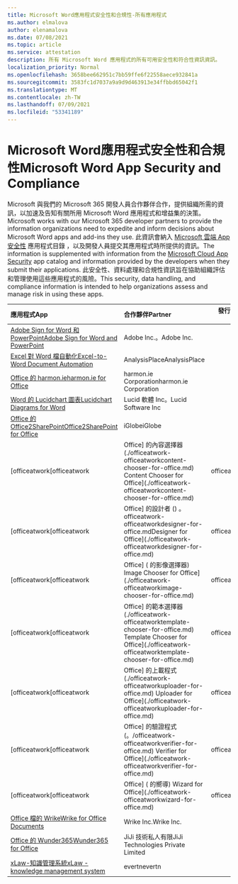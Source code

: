 ```yaml
---
title: Microsoft Word應用程式安全性和合規性-所有應用程式
ms.author: elmalova
author: elenamalova
ms.date: 07/08/2021
ms.topic: article
ms.service: attestation
description: 所有 Microsoft Word 應用程式的所有可用安全性和符合性資訊資訊。
localization_priority: Normal
ms.openlocfilehash: 3658bee662951c7bb59ffe6f22558aece932841a
ms.sourcegitcommit: 3583fc1d7037a9a9d9d463913e34ffbbd65042f1
ms.translationtype: MT
ms.contentlocale: zh-TW
ms.lasthandoff: 07/09/2021
ms.locfileid: "53341189"
---
```

# <a name="microsoft-word-app-security-and-compliance"></a><span data-ttu-id="ddf55-103">Microsoft Word應用程式安全性和合規性</span><span class="sxs-lookup"><span data-stu-id="ddf55-103">Microsoft Word App Security and Compliance</span></span>

<span data-ttu-id="ddf55-104">Microsoft 與我們的 Microsoft 365 開發人員合作夥伴合作，提供組織所需的資訊，以加速及告知有關所用 Microsoft Word 應用程式和增益集的決策。</span><span class="sxs-lookup"><span data-stu-id="ddf55-104">Microsoft works with our Microsoft 365 developer partners to provide the information organizations need to expedite and inform decisions about Microsoft Word apps and add-ins they use.</span></span> <span data-ttu-id="ddf55-105">此資訊會納入 [Microsoft 雲端 App 安全性](https://www.microsoft.com/en-us/enterprise-mobility-security/cloud-app-security) 應用程式目錄 ，以及開發人員提交其應用程式時所提供的資訊。</span><span class="sxs-lookup"><span data-stu-id="ddf55-105">The information is supplemented with information from the [Microsoft Cloud App Security](https://www.microsoft.com/en-us/enterprise-mobility-security/cloud-app-security) app catalog and information provided by the developers when they submit their applications.</span></span> <span data-ttu-id="ddf55-106">此安全性、資料處理和合規性資訊旨在協助組織評估和管理使用這些應用程式的風險。</span><span class="sxs-lookup"><span data-stu-id="ddf55-106">This security, data handling, and compliance information is intended to help organizations assess and manage risk in using these apps.</span></span>

| <span data-ttu-id="ddf55-107">**應用程式**</span><span class="sxs-lookup"><span data-stu-id="ddf55-107">**App**</span></span> | <span data-ttu-id="ddf55-108">**合作夥伴**</span><span class="sxs-lookup"><span data-stu-id="ddf55-108">**Partner**</span></span> | <span data-ttu-id="ddf55-109">**發行者證明**</span><span class="sxs-lookup"><span data-stu-id="ddf55-109">**Publisher Attested**</span></span> | <span data-ttu-id="ddf55-110">**認證**</span><span class="sxs-lookup"><span data-stu-id="ddf55-110">**Certified**</span></span> |
|:--------|:------------|:----------------------:|:-------------:|
| [<span data-ttu-id="ddf55-111">Adobe Sign for Word 和 PowerPoint</span><span class="sxs-lookup"><span data-stu-id="ddf55-111">Adobe Sign for Word and PowerPoint</span></span>](./adobe-inc-sign-for-word-and-powerpoint.md) | <span data-ttu-id="ddf55-112">Adobe Inc.。</span><span class="sxs-lookup"><span data-stu-id="ddf55-112">Adobe Inc.</span></span> | <span data-ttu-id="ddf55-113">**✓**</span><span class="sxs-lookup"><span data-stu-id="ddf55-113">**✓**</span></span> | <img alt="Certified application badge" src="../media/certified-badge.png" height="25" width="25" /> |
| [<span data-ttu-id="ddf55-114">Excel 對 Word 檔自動化</span><span class="sxs-lookup"><span data-stu-id="ddf55-114">Excel-to-Word Document Automation</span></span>](./analysisplace-excel-to-word-document-automation.md) | <span data-ttu-id="ddf55-115">AnalysisPlace</span><span class="sxs-lookup"><span data-stu-id="ddf55-115">AnalysisPlace</span></span> | <span data-ttu-id="ddf55-116">**✓**</span><span class="sxs-lookup"><span data-stu-id="ddf55-116">**✓**</span></span> |  |
| [<span data-ttu-id="ddf55-117">Office 的 harmon.ie</span><span class="sxs-lookup"><span data-stu-id="ddf55-117">harmon.ie for Office</span></span>](./harmonie-corporation-for-office.md) | <span data-ttu-id="ddf55-118">harmon.ie Corporation</span><span class="sxs-lookup"><span data-stu-id="ddf55-118">harmon.ie Corporation</span></span> | <span data-ttu-id="ddf55-119">**✓**</span><span class="sxs-lookup"><span data-stu-id="ddf55-119">**✓**</span></span> |  |
| [<span data-ttu-id="ddf55-120">Word 的 Lucidchart 圖表</span><span class="sxs-lookup"><span data-stu-id="ddf55-120">Lucidchart Diagrams for Word</span></span>](./lucid-software-inc-lucidchart-diagrams-for-word.md) | <span data-ttu-id="ddf55-121">Lucid 軟體 Inc。</span><span class="sxs-lookup"><span data-stu-id="ddf55-121">Lucid Software Inc</span></span> | <span data-ttu-id="ddf55-122">**✓**</span><span class="sxs-lookup"><span data-stu-id="ddf55-122">**✓**</span></span> |  |
| [<span data-ttu-id="ddf55-123">Office 的 Office2SharePoint</span><span class="sxs-lookup"><span data-stu-id="ddf55-123">Office2SharePoint for Office</span></span>](./iglobe-office2sharepoint-for-office.md) | <span data-ttu-id="ddf55-124">iGlobe</span><span class="sxs-lookup"><span data-stu-id="ddf55-124">iGlobe</span></span> | <span data-ttu-id="ddf55-125">**✓**</span><span class="sxs-lookup"><span data-stu-id="ddf55-125">**✓**</span></span> | <img alt="Certified application badge" src="../media/certified-badge.png" height="25" width="25" /> |
| <span data-ttu-id="ddf55-126">[officeatwork</span><span class="sxs-lookup"><span data-stu-id="ddf55-126">[officeatwork</span></span> | <span data-ttu-id="ddf55-127">Office] 的內容選擇器 (./officeatwork-officeatworkcontent-chooser-for-office.md) </span><span class="sxs-lookup"><span data-stu-id="ddf55-127">Content Chooser for Office](./officeatwork-officeatworkcontent-chooser-for-office.md)</span></span> | <span data-ttu-id="ddf55-128">officeatwork</span><span class="sxs-lookup"><span data-stu-id="ddf55-128">officeatwork</span></span> | <span data-ttu-id="ddf55-129">**✓**</span><span class="sxs-lookup"><span data-stu-id="ddf55-129">**✓**</span></span> | <img alt="Certified application badge" src="../media/certified-badge.png" height="25" width="25" /> |
| <span data-ttu-id="ddf55-130">[officeatwork</span><span class="sxs-lookup"><span data-stu-id="ddf55-130">[officeatwork</span></span> | <span data-ttu-id="ddf55-131">Office] 的設計者 () 。 officeatwork-officeatworkdesigner-for-office.md</span><span class="sxs-lookup"><span data-stu-id="ddf55-131">Designer for Office](./officeatwork-officeatworkdesigner-for-office.md)</span></span> | <span data-ttu-id="ddf55-132">officeatwork</span><span class="sxs-lookup"><span data-stu-id="ddf55-132">officeatwork</span></span> | <span data-ttu-id="ddf55-133">**✓**</span><span class="sxs-lookup"><span data-stu-id="ddf55-133">**✓**</span></span> | <img alt="Certified application badge" src="../media/certified-badge.png" height="25" width="25" /> |
| <span data-ttu-id="ddf55-134">[officeatwork</span><span class="sxs-lookup"><span data-stu-id="ddf55-134">[officeatwork</span></span> | <span data-ttu-id="ddf55-135">Office] ( 的影像選擇器) </span><span class="sxs-lookup"><span data-stu-id="ddf55-135">Image Chooser for Office](./officeatwork-officeatworkimage-chooser-for-office.md)</span></span> | <span data-ttu-id="ddf55-136">officeatwork</span><span class="sxs-lookup"><span data-stu-id="ddf55-136">officeatwork</span></span> | <span data-ttu-id="ddf55-137">**✓**</span><span class="sxs-lookup"><span data-stu-id="ddf55-137">**✓**</span></span> |  |
| <span data-ttu-id="ddf55-138">[officeatwork</span><span class="sxs-lookup"><span data-stu-id="ddf55-138">[officeatwork</span></span> | <span data-ttu-id="ddf55-139">Office] 的範本選擇器 (./officeatwork-officeatworktemplate-chooser-for-office.md) </span><span class="sxs-lookup"><span data-stu-id="ddf55-139">Template Chooser for Office](./officeatwork-officeatworktemplate-chooser-for-office.md)</span></span> | <span data-ttu-id="ddf55-140">officeatwork</span><span class="sxs-lookup"><span data-stu-id="ddf55-140">officeatwork</span></span> | <span data-ttu-id="ddf55-141">**✓**</span><span class="sxs-lookup"><span data-stu-id="ddf55-141">**✓**</span></span> | <img alt="Certified application badge" src="../media/certified-badge.png" height="25" width="25" /> |
| <span data-ttu-id="ddf55-142">[officeatwork</span><span class="sxs-lookup"><span data-stu-id="ddf55-142">[officeatwork</span></span> | <span data-ttu-id="ddf55-143">Office] 的上載程式 (./officeatwork-officeatworkuploader-for-office.md) </span><span class="sxs-lookup"><span data-stu-id="ddf55-143">Uploader for Office](./officeatwork-officeatworkuploader-for-office.md)</span></span> | <span data-ttu-id="ddf55-144">officeatwork</span><span class="sxs-lookup"><span data-stu-id="ddf55-144">officeatwork</span></span> | <span data-ttu-id="ddf55-145">**✓**</span><span class="sxs-lookup"><span data-stu-id="ddf55-145">**✓**</span></span> | <img alt="Certified application badge" src="../media/certified-badge.png" height="25" width="25" /> |
| <span data-ttu-id="ddf55-146">[officeatwork</span><span class="sxs-lookup"><span data-stu-id="ddf55-146">[officeatwork</span></span> | <span data-ttu-id="ddf55-147">Office] 的驗證程式 (。/officeatwork-officeatworkverifier-for-office.md) </span><span class="sxs-lookup"><span data-stu-id="ddf55-147">Verifier for Office](./officeatwork-officeatworkverifier-for-office.md)</span></span> | <span data-ttu-id="ddf55-148">officeatwork</span><span class="sxs-lookup"><span data-stu-id="ddf55-148">officeatwork</span></span> | <span data-ttu-id="ddf55-149">**✓**</span><span class="sxs-lookup"><span data-stu-id="ddf55-149">**✓**</span></span> | <img alt="Certified application badge" src="../media/certified-badge.png" height="25" width="25" /> |
| <span data-ttu-id="ddf55-150">[officeatwork</span><span class="sxs-lookup"><span data-stu-id="ddf55-150">[officeatwork</span></span> | <span data-ttu-id="ddf55-151">Office] ( 的嚮導) </span><span class="sxs-lookup"><span data-stu-id="ddf55-151">Wizard for Office](./officeatwork-officeatworkwizard-for-office.md)</span></span> | <span data-ttu-id="ddf55-152">officeatwork</span><span class="sxs-lookup"><span data-stu-id="ddf55-152">officeatwork</span></span> | <span data-ttu-id="ddf55-153">**✓**</span><span class="sxs-lookup"><span data-stu-id="ddf55-153">**✓**</span></span> | <img alt="Certified application badge" src="../media/certified-badge.png" height="25" width="25" /> |
| [<span data-ttu-id="ddf55-154">Office 檔的 Wrike</span><span class="sxs-lookup"><span data-stu-id="ddf55-154">Wrike for Office Documents</span></span>](./wrike-inc-for-office-documents.md) | <span data-ttu-id="ddf55-155">Wrike Inc.</span><span class="sxs-lookup"><span data-stu-id="ddf55-155">Wrike Inc.</span></span> | <span data-ttu-id="ddf55-156">**✓**</span><span class="sxs-lookup"><span data-stu-id="ddf55-156">**✓**</span></span> | <img alt="Certified application badge" src="../media/certified-badge.png" height="25" width="25" /> |
| [<span data-ttu-id="ddf55-157">Office 的 Wunder365</span><span class="sxs-lookup"><span data-stu-id="ddf55-157">Wunder365 for Office</span></span>](./jiji-technologies-private-limited-wunder365-for-office.md) | <span data-ttu-id="ddf55-158">JiJi 技術私人有限</span><span class="sxs-lookup"><span data-stu-id="ddf55-158">JiJi Technologies Private Limited</span></span> | <span data-ttu-id="ddf55-159">**✓**</span><span class="sxs-lookup"><span data-stu-id="ddf55-159">**✓**</span></span> |  |
| [<span data-ttu-id="ddf55-160">xLaw-知識管理系統</span><span class="sxs-lookup"><span data-stu-id="ddf55-160">xLaw - knowledge management system</span></span>](./evertn-xlaw-knowledge-management-system.md) | <span data-ttu-id="ddf55-161">evertn</span><span class="sxs-lookup"><span data-stu-id="ddf55-161">evertn</span></span> | <span data-ttu-id="ddf55-162">**✓**</span><span class="sxs-lookup"><span data-stu-id="ddf55-162">**✓**</span></span> |  |
